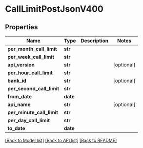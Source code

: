 # CallLimitPostJsonV400

## Properties
Name | Type | Description | Notes
------------ | ------------- | ------------- | -------------
**per_month_call_limit** | **str** |  | 
**per_week_call_limit** | **str** |  | 
**api_version** | **str** |  | [optional] 
**per_hour_call_limit** | **str** |  | 
**bank_id** | **str** |  | [optional] 
**per_second_call_limit** | **str** |  | 
**from_date** | **date** |  | 
**api_name** | **str** |  | [optional] 
**per_minute_call_limit** | **str** |  | 
**per_day_call_limit** | **str** |  | 
**to_date** | **date** |  | 

[[Back to Model list]](../README.md#documentation-for-models) [[Back to API list]](../README.md#documentation-for-api-endpoints) [[Back to README]](../README.md)


